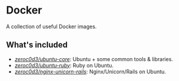 # Docker

A collection of useful Docker images.

## What's included

 - [*zeroc0d3/ubuntu-core*](https://hub.docker.com/r/zeroc0d3/ubuntu-core/): Ubuntu + some common tools & libraries.
 - [*zeroc0d3/ubuntu-ruby*](https://hub.docker.com/r/zeroc0d3/ubuntu-ruby/): Ruby on Ubuntu.
 - [*zeroc0d3/nginx-unicorn-rails*](https://hub.docker.com/r/zeroc0d3/nginx-unicorn-rails/): Nginx/Unicorn/Rails on Ubuntu.
